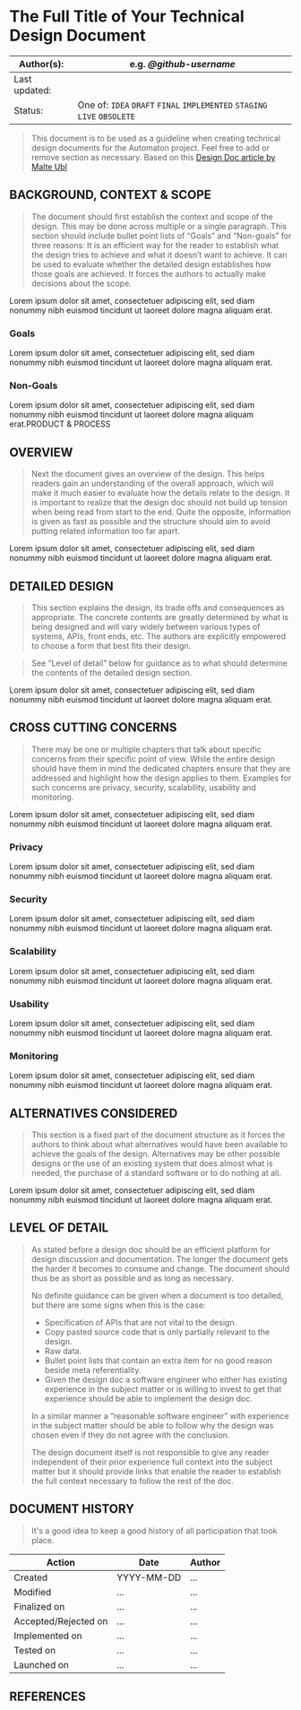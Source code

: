 # The Full Title of Your Technical Design Document

| Author(s): | e.g. *@github-username* |
|-|-|
| Last updated: | |
| Status: | One of: ``IDEA`` ``DRAFT`` ``FINAL`` ``IMPLEMENTED`` ``STAGING`` ``LIVE`` ``OBSOLETE`` |

> This document is to be used as a guideline when creating technical design documents for the Automaton project. Feel free to add or remove section as necessary. Based on this [Design Doc article by Malte Ubl](https://medium.com/@cramforce/design-docs-a-design-doc-a152f4484c6b)

## BACKGROUND, CONTEXT & SCOPE

> The document should first establish the context and scope of the design. This may be done across multiple or a single paragraph. This section should include bullet point lists of “Goals” and “Non-goals” for three reasons:
> It is an efficient way for the reader to establish what the design tries to achieve and what it doesn’t want to achieve.
> It can be used to evaluate whether the detailed design establishes how those goals are achieved.
> It forces the authors to actually make decisions about the scope.

Lorem ipsum dolor sit amet, consectetuer adipiscing elit, sed diam nonummy nibh euismod tincidunt ut laoreet dolore magna aliquam erat.

### Goals

Lorem ipsum dolor sit amet, consectetuer adipiscing elit, sed diam nonummy nibh euismod tincidunt ut laoreet dolore magna aliquam erat.

### Non-Goals

Lorem ipsum dolor sit amet, consectetuer adipiscing elit, sed diam nonummy nibh euismod tincidunt ut laoreet dolore magna aliquam erat.PRODUCT & PROCESS

## OVERVIEW

> Next the document gives an overview of the design. This helps readers gain an understanding of the overall approach, which will make it much easier to evaluate how the details relate to the design. It is important to realize that the design doc should not build up tension when being read from start to the end. Quite the opposite, information is given as fast as possible and the structure should aim to avoid putting related information too far apart.

Lorem ipsum dolor sit amet, consectetuer adipiscing elit, sed diam nonummy nibh euismod tincidunt ut laoreet dolore magna aliquam erat.

## DETAILED DESIGN

> This section explains the design, its trade offs and consequences as appropriate. The concrete contents are greatly determined by what is being designed and will vary widely between various types of systems, APIs, front ends, etc. The authors are explicitly empowered to choose a form that best fits their design.

> See “Level of detail” below for guidance as to what should determine the contents of the detailed design section.

Lorem ipsum dolor sit amet, consectetuer adipiscing elit, sed diam nonummy nibh euismod tincidunt ut laoreet dolore magna aliquam erat.

## CROSS CUTTING CONCERNS

> There may be one or multiple chapters that talk about specific concerns from their specific point of view. While the entire design should have them in mind the dedicated chapters ensure that they are addressed and highlight how the design applies to them. Examples for such concerns are privacy, security, scalability, usability and monitoring.

Lorem ipsum dolor sit amet, consectetuer adipiscing elit, sed diam nonummy nibh euismod tincidunt ut laoreet dolore magna aliquam erat.

### Privacy

Lorem ipsum dolor sit amet, consectetuer adipiscing elit, sed diam nonummy nibh euismod tincidunt ut laoreet dolore magna aliquam erat.

### Security

Lorem ipsum dolor sit amet, consectetuer adipiscing elit, sed diam nonummy nibh euismod tincidunt ut laoreet dolore magna aliquam erat.

### Scalability

Lorem ipsum dolor sit amet, consectetuer adipiscing elit, sed diam nonummy nibh euismod tincidunt ut laoreet dolore magna aliquam erat.

### Usability

Lorem ipsum dolor sit amet, consectetuer adipiscing elit, sed diam nonummy nibh euismod tincidunt ut laoreet dolore magna aliquam erat.

### Monitoring

Lorem ipsum dolor sit amet, consectetuer adipiscing elit, sed diam nonummy nibh euismod tincidunt ut laoreet dolore magna aliquam erat.

## ALTERNATIVES CONSIDERED

> This section is a fixed part of the document structure as it forces the authors to think about what alternatives would have been available to achieve the goals of the design. Alternatives may be other possible designs or the use of an existing system that does almost what is needed, the purchase of a standard software or to do nothing at all.

Lorem ipsum dolor sit amet, consectetuer adipiscing elit, sed diam nonummy nibh euismod tincidunt ut laoreet dolore magna aliquam erat.

## LEVEL OF DETAIL

> As stated before a design doc should be an efficient platform for design discussion and documentation. The longer the document gets the harder it becomes to consume and change. The document should thus be as short as possible and as long as necessary.
> 
> No definite guidance can be given when a document is too detailed, but there are some signs when this is the case:
> 
> - Specification of APIs that are not vital to the design.
> - Copy pasted source code that is only partially relevant to the design.
> - Raw data.
> - Bullet point lists that contain an extra item for no good reason beside meta referentiality.
> - Given the design doc a software engineer who either has existing experience in the subject matter or is willing to invest to get that experience should be able to implement the design doc.
> 
> In a similar manner a “reasonable software engineer” with experience in the subject matter should be able to follow why the design was chosen even if they do not agree with the conclusion.
> 
> The design document itself is not responsible to give any reader independent of their prior experience full context into the subject matter but it should provide links that enable the reader to establish the full context necessary to follow the rest of the doc.

## DOCUMENT HISTORY

> It's a good idea to keep a good history of all participation that took place.

| Action | Date | Author |
|-|-|-|
| Created | YYYY-MM-DD | ... |
| Modified | ... | ... |
| Finalized on | ... | ... |
| Accepted/Rejected on | ... | ... |
| Implemented on | ... | ... |
| Tested on | ... | ... |
| Launched on | ... | ... |



## REFERENCES
